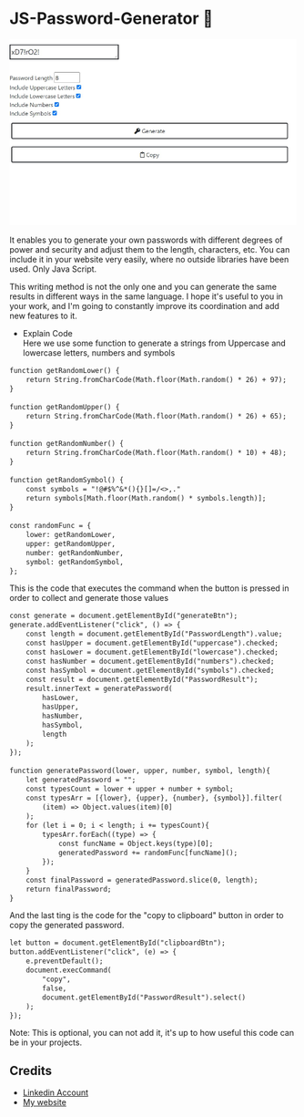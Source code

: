 # JS-Password-Generator  :lock_with_ink_pen:

![image](assets/screenshot.jpg)

It enables you to generate your own passwords with different degrees of power and security and adjust them to the length, characters, etc. You can include it in your website very easily, where no outside libraries have been used. Only Java Script.

This writing method is not the only one and you can generate the same results in different ways in the same language.
I hope it's useful to you in your work, and I'm going to constantly improve its coordination and add new features to it.

- Explain Code  </br>
Here we use some function to generate a strings from Uppercase and lowercase letters, numbers and symbols
```java-script
function getRandomLower() {
    return String.fromCharCode(Math.floor(Math.random() * 26) + 97);
}

function getRandomUpper() {
    return String.fromCharCode(Math.floor(Math.random() * 26) + 65);
}

function getRandomNumber() {
    return String.fromCharCode(Math.floor(Math.random() * 10) + 48);
}

function getRandomSymbol() {
    const symbols = "!@#$%^&*(){}[]=/<>,."
    return symbols[Math.floor(Math.random() * symbols.length)];
}

const randomFunc = {
    lower: getRandomLower,
    upper: getRandomUpper,
    number: getRandomNumber,
    symbol: getRandomSymbol,
};
```
This is the code that executes the command when the button is pressed in order to collect and generate those values
```java-script
const generate = document.getElementById("generateBtn");
generate.addEventListener("click", () => {
    const length = document.getElementById("PasswordLength").value;
    const hasUpper = document.getElementById("uppercase").checked;
    const hasLower = document.getElementById("lowercase").checked;
    const hasNumber = document.getElementById("numbers").checked;
    const hasSymbol = document.getElementById("symbols").checked;
    const result = document.getElementById("PasswordResult");
    result.innerText = generatePassword(
        hasLower,
        hasUpper,
        hasNumber,
        hasSymbol,
        length
    );
});

function generatePassword(lower, upper, number, symbol, length){
    let generatedPassword = "";
    const typesCount = lower + upper + number + symbol;
    const typesArr = [{lower}, {upper}, {number}, {symbol}].filter(
        (item) => Object.values(item)[0]
    );
    for (let i = 0; i < length; i += typesCount){
        typesArr.forEach((type) => {
            const funcName = Object.keys(type)[0];
            generatedPassword += randomFunc[funcName]();
        });
    }
    const finalPassword = generatedPassword.slice(0, length);
    return finalPassword;
}
```
And the last ting is the code for the "copy to clipboard" button in order to copy the generated password.

```java-script
let button = document.getElementById("clipboardBtn");
button.addEventListener("click", (e) => {
    e.preventDefault();
    document.execCommand(
        "copy",
        false,
        document.getElementById("PasswordResult").select()
    );
});
```
Note: This is optional, you can not add it, it's up to how useful this code can be in your projects.

Credits
-------
- [Linkedin Account](https://www.somar-kesen.com/)  </br>
- [My website](https://www.somar-kesen.com/)
